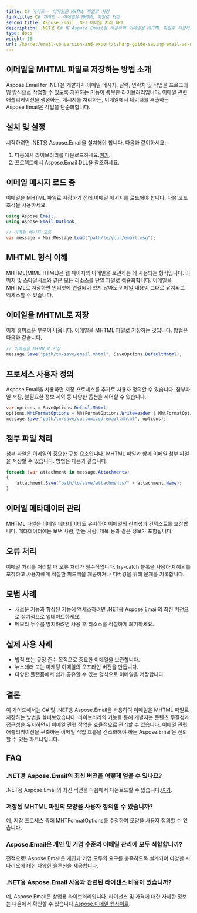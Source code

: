 ```yaml
---
title: C# 가이드 - 이메일을 MHTML 파일로 저장
linktitle: C# 가이드 - 이메일을 MHTML 파일로 저장
second_title: Aspose.Email .NET 이메일 처리 API
description: .NET용 C# 및 Aspose.Email을 사용하여 이메일을 MHTML 파일로 저장하는 방법을 알아보세요. 코드 예제와 FAQ가 포함된 단계별 가이드입니다.
type: docs
weight: 16
url: /ko/net/email-conversion-and-export/csharp-guide-saving-email-as-mhtml-file/
---
```


## 이메일을 MHTML 파일로 저장하는 방법 소개

Aspose.Email for .NET은 개발자가 이메일 메시지, 달력, 연락처 및 작업을 프로그래밍 방식으로 작업할 수 있도록 지원하는 기능이 풍부한 라이브러리입니다. 이메일 관련 애플리케이션을 생성하든, 메시지를 처리하든, 이메일에서 데이터를 추출하든 Aspose.Email은 작업을 단순화합니다.

## 설치 및 설정

시작하려면 .NET용 Aspose.Email을 설치해야 합니다. 다음과 같이하세요:

1.  다음에서 라이브러리를 다운로드하세요.[여기](https://releases.aspose.com/email/net).
2. 프로젝트에서 Aspose.Email DLL을 참조하세요.

## 이메일 메시지 로드 중

이메일을 MHTML 파일로 저장하기 전에 이메일 메시지를 로드해야 합니다. 다음 코드 조각을 사용하세요.

```csharp
using Aspose.Email;
using Aspose.Email.Outlook;

// 이메일 메시지 로드
var message = MailMessage.Load("path/to/your/email.msg");
```

## MHTML 형식 이해

MHTML(MIME HTML)은 웹 페이지와 이메일을 보관하는 데 사용되는 형식입니다. 이미지 및 스타일시트와 같은 모든 리소스를 단일 파일로 캡슐화합니다. 이메일을 MHTML로 저장하면 인터넷에 연결되어 있지 않아도 이메일 내용이 그대로 유지되고 액세스할 수 있습니다.

## 이메일을 MHTML로 저장

이제 흥미로운 부분이 나옵니다. 이메일을 MHTML 파일로 저장하는 것입니다. 방법은 다음과 같습니다.

```csharp
// 이메일을 MHTML로 저장
message.Save("path/to/save/email.mhtml", SaveOptions.DefaultMhtml);
```

## 프로세스 사용자 정의

Aspose.Email을 사용하면 저장 프로세스를 추가로 사용자 정의할 수 있습니다. 첨부파일 저장, 불필요한 정보 제외 등 다양한 옵션을 제어할 수 있습니다.

```csharp
var options = SaveOptions.DefaultMhtml;
options.MhtFormatOptions = MhtFormatOptions.WriteHeader | MhtFormatOptions.HideExtraPrintHeader;
message.Save("path/to/save/customized-email.mhtml", options);
```

## 첨부 파일 처리

첨부 파일은 이메일의 중요한 구성 요소입니다. MHTML 파일과 함께 이메일 첨부 파일을 저장할 수 있습니다. 방법은 다음과 같습니다.

```csharp
foreach (var attachment in message.Attachments)
{
    attachment.Save("path/to/save/attachments/" + attachment.Name);
}
```

## 이메일 메타데이터 관리

MHTML 파일은 이메일 메타데이터도 유지하여 이메일의 신뢰성과 컨텍스트를 보장합니다. 메타데이터에는 보낸 사람, 받는 사람, 제목 등과 같은 정보가 포함됩니다.

## 오류 처리

이메일 처리를 처리할 때 오류 처리가 필수적입니다. try-catch 블록을 사용하여 예외를 포착하고 사용자에게 적절한 피드백을 제공하거나 디버깅을 위해 문제를 기록합니다.

## 모범 사례

- 새로운 기능과 향상된 기능에 액세스하려면 .NET용 Aspose.Email의 최신 버전으로 정기적으로 업데이트하세요.
- 메모리 누수를 방지하려면 사용 후 리소스를 적절하게 폐기하세요.

## 실제 사용 사례

- 법적 또는 규정 준수 목적으로 중요한 이메일을 보관합니다.
- 뉴스레터 또는 마케팅 이메일의 오프라인 버전을 만듭니다.
- 다양한 플랫폼에서 쉽게 공유할 수 있는 형식으로 이메일을 저장합니다.

## 결론

이 가이드에서는 C# 및 .NET용 Aspose.Email을 사용하여 이메일을 MHTML 파일로 저장하는 방법을 살펴보았습니다. 라이브러리의 기능을 통해 개발자는 콘텐츠 무결성과 접근성을 유지하면서 이메일 관련 작업을 효율적으로 관리할 수 있습니다. 이메일 관련 애플리케이션을 구축하든 이메일 작업 흐름을 간소화해야 하든 Aspose.Email은 신뢰할 수 있는 파트너입니다.

## FAQ

### .NET용 Aspose.Email의 최신 버전을 어떻게 얻을 수 있나요?

 .NET용 Aspose.Email의 최신 버전을 다음에서 다운로드할 수 있습니다.[여기](https://releases.aspose.com/email/net).

### 저장된 MHTML 파일의 모양을 사용자 정의할 수 있습니까?

예, 저장 프로세스 중에 MHTFormatOptions를 수정하여 모양을 사용자 정의할 수 있습니다.

### Aspose.Email은 개인 및 기업 수준의 이메일 관리에 모두 적합합니까?

전적으로! Aspose.Email은 개인과 기업 모두의 요구를 충족하도록 설계되어 다양한 시나리오에 대한 다양한 솔루션을 제공합니다.

### .NET용 Aspose.Email 사용과 관련된 라이센스 비용이 있습니까?

예, Aspose.Email은 상업용 라이브러리입니다. 라이선스 및 가격에 대한 자세한 정보는 다음에서 확인할 수 있습니다.[Aspose.이메일 웹사이트](https://www.aspose.com/purchase/default.aspx).